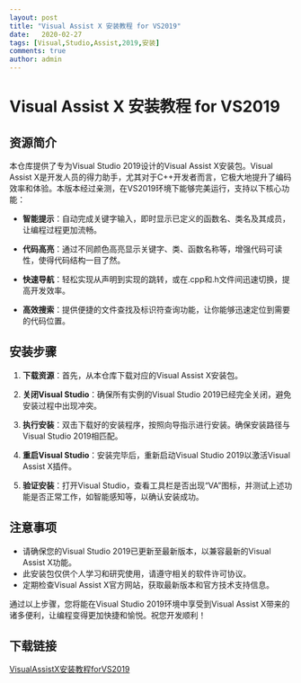 ```yaml
---
layout: post
title: "Visual Assist X 安装教程 for VS2019"
date:   2020-02-27
tags: [Visual,Studio,Assist,2019,安装]
comments: true
author: admin
---
```

# Visual Assist X 安装教程 for VS2019

## 资源简介

本仓库提供了专为Visual Studio 2019设计的Visual Assist X安装包。Visual Assist X是开发人员的得力助手，尤其对于C++开发者而言，它极大地提升了编码效率和体验。本版本经过亲测，在VS2019环境下能够完美运行，支持以下核心功能：

- **智能提示**：自动完成关键字输入，即时显示已定义的函数名、类名及其成员，让编程过程更加流畅。
  
- **代码高亮**：通过不同颜色高亮显示关键字、类、函数名称等，增强代码可读性，使得代码结构一目了然。
  
- **快速导航**：轻松实现从声明到实现的跳转，或在.cpp和.h文件间迅速切换，提高开发效率。
  
- **高效搜索**：提供便捷的文件查找及标识符查询功能，让你能够迅速定位到需要的代码位置。

## 安装步骤

1. **下载资源**：首先，从本仓库下载对应的Visual Assist X安装包。
   
2. **关闭Visual Studio**：确保所有实例的Visual Studio 2019已经完全关闭，避免安装过程中出现冲突。

3. **执行安装**：双击下载好的安装程序，按照向导指示进行安装。确保安装路径与Visual Studio 2019相匹配。

4. **重启Visual Studio**：安装完毕后，重新启动Visual Studio 2019以激活Visual Assist X插件。

5. **验证安装**：打开Visual Studio，查看工具栏是否出现“VA”图标，并测试上述功能是否正常工作，如智能感知等，以确认安装成功。

## 注意事项

- 请确保您的Visual Studio 2019已更新至最新版本，以兼容最新的Visual Assist X功能。
- 此安装包仅供个人学习和研究使用，请遵守相关的软件许可协议。
- 定期检查Visual Assist X官方网站，获取最新版本和官方技术支持信息。

通过以上步骤，您将能在Visual Studio 2019环境中享受到Visual Assist X带来的诸多便利，让编程变得更加快捷和愉悦。祝您开发顺利！

## 下载链接

[VisualAssistX安装教程forVS2019](https://pan.quark.cn/s/0fc27018bc37)